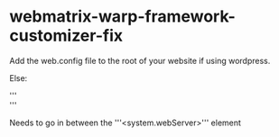 # webmatrix-warp-framework-customizer-fix
Add the web.config file to the root of your website if using wordpress.

Else:


'''      
<staticContent>
    <mimeMap fileExtension=".json" mimeType="application/json" />
</staticContent>
'''


Needs to go in between the '''<system.webServer>''' element


